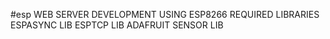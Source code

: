 #esp
WEB SERVER DEVELOPMENT USING ESP8266
REQUIRED LIBRARIES
ESPASYNC LIB
ESPTCP LIB
ADAFRUIT SENSOR LIB
